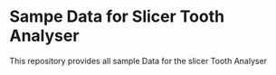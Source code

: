 # Sampe Data for Slicer Tooth Analyser

This repository provides all sample Data for the slicer Tooth Analyser
